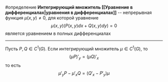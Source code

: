 #определение
**Интегрирующий множитель [[Уравнение в дифференциалах|уравнения в дифференциалах]]** -- непрерывная функция $\mu(x, y) \neq 0$, для которой уравнение
$$\mu(x, y)(P(x, y)dx + Q(x, y)dy) = 0$$
является уравнением в полных дифференциалах

---

Пусть $P, Q \in C^1(G)$. Если интегрирующий множитель $\mu \in C^1(G)$, то
$$(\mu P)'_y = (\mu Q)'_x$$ то есть
$$\mu'_y P - \mu'_x Q = (Q'_x - P'_y )\mu$$
